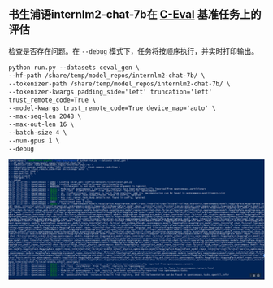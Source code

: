 ## 书生浦语internlm2-chat-7b在 [C-Eval](https://cevalbenchmark.com/index.html#home) 基准任务上的评估

检查是否存在问题。在 `--debug` 模式下，任务将按顺序执行，并实时打印输出。

```
python run.py --datasets ceval_gen \
--hf-path /share/temp/model_repos/internlm2-chat-7b/ \
--tokenizer-path /share/temp/model_repos/internlm2-chat-7b/ \
--tokenizer-kwargs padding_side='left' truncation='left' trust_remote_code=True \
--model-kwargs trust_remote_code=True device_map='auto' \
--max-seq-len 2048 \
--max-out-len 16 \
--batch-size 4 \
--num-gpus 1 \
--debug
```

![1706196483864](assets/1706196483864.png)

